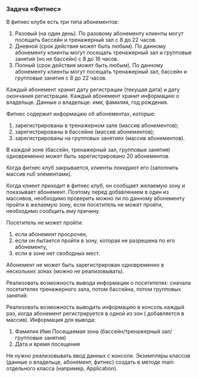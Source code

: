 ### Задача «Фитнес»

В фитнес клубе есть три типа абонементов:

1. Разовый (на один день). По разовому абонементу клиенты могут посещать бассейн и тренажерный зал с 8 до 22 часов.
2. Дневной (срок действия может быть любым). По данному абонементу клиенты могут посещать тренажерный зал и групповые занятия (но не бассейн) с 8
   до 16 часов.
3. Полный (срок действия может быть любым). По данному абонементу клиенты могут посещать тренажерный зал, бассейн и групповые занятия с 8 до 22
   часов.

Каждый абонемент хранит дату регистрации (текущая дата) и дату окончания регистрации. Каждый абонемент хранит информацию
о владельце. Данные о владельце: имя, фамилия, год рождения.

Фитнес содержит информацию об абонементах, которые:

1) зарегистрированы в тренажерном зале (массив абонементов);
2) зарегистрированы в бассейне (массив абонементов);
3) зарегистрированы на групповых занятиях (массив абонементов).

В каждой зоне (бассейн, тренажерный зал, групповые занятия) одновременно может быть зарегистрировано 20 абонементов.

Когда фитнес клуб закрывается, клиенты покидают его (заполнить массив null элементами).

Когда клиент приходит в фитнес клуб, он сообщает желаемую зону и показывает абонемент. Поэтому перед добавлением в один
из массивов, необходимо проверить можно ли по данному абонементу пройти в желаемую зону, если посетитель не может
пройти, необходимо сообщить ему причину.

Посетитель не может пройти:

1) если абонемент просрочен,
2) если он пытается пройти в зону, которая не разрешена по его абонементу,
3) если в зоне нет свободных мест.

Абонемент не может быть зарегистрирован одновременно в нескольких зонах (можно не реализовывать).

Реализовать возможность вывода информации о посетителях: сначала посетителях тренажерного зала, потом бассейна, потом
групповых занятий.

Реализовать возможность выводить информацию в консоль каждый раз, когда абонемент регистрируется в одной из зон (
добавляется в массив). Информация для вывода:
1. Фамилия Имя Посещаемая зона (бассейн/тренажерный зал/групповые занятия)
2. Дата и время посещения

Не нужно реализовывать ввод данных с консоли. Экземпляры классов (данные о владельце, абонемент, фитнес) создать
в методе main отдельного класса (например, Application).
